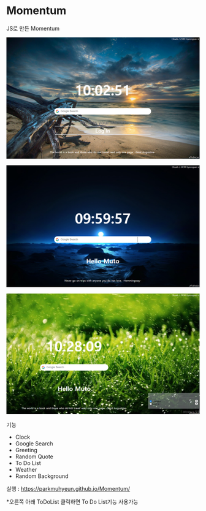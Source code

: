 # Momentum
JS로 만든 Momentum

![Screenshot1](./Screenshot/s1.PNG)

![Screenshot2](./Screenshot/s2.PNG)

![Screenshot3](./Screenshot/s3.PNG)


기능
- Clock
- Google Search
- Greeting
- Random Quote
- To Do List
- Weather
- Random Background


실행 : https://parkmuhyeun.github.io/Momentum/

*오른쪽 아래 ToDoList 클릭하면 To Do List기능 사용가능
